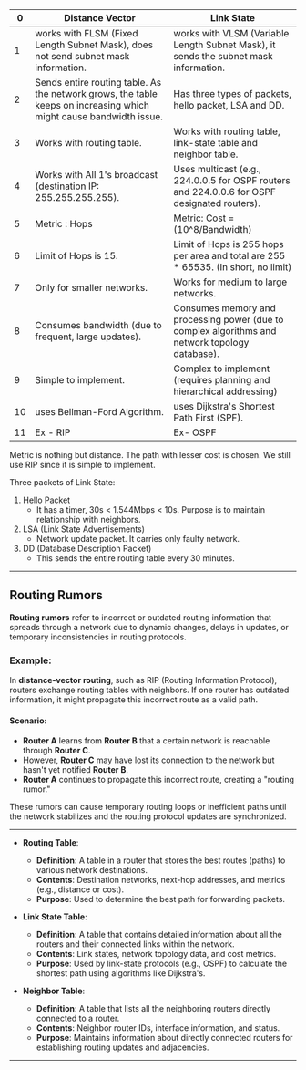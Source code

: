 
| 0   | Distance Vector                                                                                                    | Link State                                                                                      |
| --- | ------------------------------------------------------------------------------------------------------------------ | ----------------------------------------------------------------------------------------------- |
| 1   | works with FLSM (Fixed Length Subnet Mask), does not send subnet mask information.                                 | works with VLSM (Variable Length Subnet Mask), it sends the subnet mask information.            |
| 2   | Sends entire routing table. As the network grows, the table keeps on increasing which might cause bandwidth issue. | Has three types of packets, hello packet, LSA and DD.                                           |
| 3   | Works with routing table.                                                                                          | Works with routing table, link-state table and neighbor table.                                  |
| 4   | Works with All 1's broadcast (destination IP: 255.255.255.255).                                                    | Uses multicast (e.g., 224.0.0.5 for OSPF routers and 224.0.0.6 for OSPF designated routers).    |
| 5   | Metric : Hops                                                                                                      | Metric: Cost = (10^8/Bandwidth)                                                                 |
| 6   | Limit of Hops is 15.                                                                                               | Limit of Hops is 255 hops per area and total are 255 * 65535. (In short, no limit)              |
| 7   | Only for smaller networks.                                                                                         | Works for medium to large networks.                                                             |
| 8   | Consumes bandwidth (due to frequent, large updates).                                                               | Consumes memory and processing power (due to complex algorithms and network topology database). |
| 9   | Simple to implement.                                                                                               | Complex to implement (requires planning and hierarchical addressing)                            |
| 10  | uses Bellman-Ford Algorithm.                                                                                       | uses Dijkstra's Shortest Path First (SPF).                                                      |
| 11  | Ex - RIP                                                                                                           | Ex- OSPF                                                                                        |
Metric is nothing but distance.
The path with lesser cost is chosen.
We still use RIP since it is simple to implement.

Three packets of Link State:
1. Hello Packet
	* It has a timer,  30s < 1.544Mbps < 10s. Purpose is to maintain relationship with neighbors.
2. LSA (Link State Advertisements)
	* Network update packet. It carries only faulty network.
3. DD (Database Description Packet)
	* This sends the entire routing table every 30 minutes.
---
## **Routing Rumors**
**Routing rumors** refer to incorrect or outdated routing information that spreads through a network due to dynamic changes, delays in updates, or temporary inconsistencies in routing protocols.
### Example:

In **distance-vector routing**, such as RIP (Routing Information Protocol), routers exchange routing tables with neighbors. If one router has outdated information, it might propagate this incorrect route as a valid path.
#### Scenario:
- **Router A** learns from **Router B** that a certain network is reachable through **Router C**.
- However, **Router C** may have lost its connection to the network but hasn't yet notified **Router B**.
- **Router A** continues to propagate this incorrect route, creating a "routing rumor."

These rumors can cause temporary routing loops or inefficient paths until the network stabilizes and the routing protocol updates are synchronized.

---
- **Routing Table**:
    - **Definition**: A table in a router that stores the best routes (paths) to various network destinations.
    - **Contents**: Destination networks, next-hop addresses, and metrics (e.g., distance or cost).
    - **Purpose**: Used to determine the best path for forwarding packets.

- **Link State Table**:
    - **Definition**: A table that contains detailed information about all the routers and their connected links within the network.
    - **Contents**: Link states, network topology data, and cost metrics.
    - **Purpose**: Used by link-state protocols (e.g., OSPF) to calculate the shortest path using algorithms like Dijkstra's.

- **Neighbor Table**:
    - **Definition**: A table that lists all the neighboring routers directly connected to a router.
    - **Contents**: Neighbor router IDs, interface information, and status.
    - **Purpose**: Maintains information about directly connected routers for establishing routing updates and adjacencies.
---